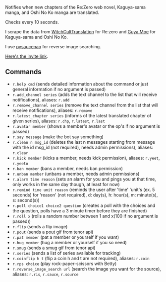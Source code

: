 Notifies when new chapters of the Re:Zero web novel, Kaguya-sama manga, and Oshi No Ko manga are translated.

Checks every 10 seconds.

I scrape the data from [WitchCultTranslation](https://witchculttranslation.com/) for Re:zero and [Guya.Moe](https://guya.moe) for Kaguya-sama and Oshi No Ko.

I use [pysaucenao](https://github.com/FujiMakoto/pysaucenao) for reverse image searching.

[Here's the invite link](https://discord.com/api/oauth2/authorize?client_id=834692619392385074&permissions=2148002822&scope=bot).

## Commands

- `r.help cmd` (sends detailed information about the command or just general information if no argument is passed)
- `r.add_channel series` (adds the text channel to the list that will receive notifications), aliases: `r.add`
- `r.remove_channel series` (remove the text channel from the list that will receive notifications), aliases: `r.remove`
- `r.latest_chapter series` (informs of the latest translated chapter of given series), aliases: `r.chp`, `r.latest`, `r.last`
- `r.avatar member` (shows a member's avatar or the op's if no argument is passed)
- `r.say message` (make the bot say something)
- `r.clean n msg_id` (deletes the last n messages starting from message with the id msg_id (not required), needs admin permissions), aliases: `r.clear`
- `r.kick member` (kicks a member, needs kick permission), aliases: `r.yeet`, `r.yeeto`
- `r.ban member` (bans a member, needs ban permission)
- `r.unban member` (unbans a member, needs admin permissions)
- `r.alarm time reason` (sets an alarm for you and pings you at that time, only works in the same day though, at least for now)
- `r.remind time unit reason` (reminds the user after 'time' 'unit's (ex. 5 seconds) for 'reason' (not required), d: day(s), h: hour(s), m: minute(s), s: second(s))
- `r.poll choice1 choice2 question` (creates a poll with the choices and the question, polls have a 3 minute timer before they are finished)
- `r.roll x` (rolls a random number between 1 and x(100 if no argument is passed))
- `r.flip` (sends a flip image)
- `r.pout` (sends a pout gif from tenor api)
- `r.pat member` (pat a member or yourself if you want)
- `r.hug member` (hug a member or yourself if you so need)
- `r.smug` (sends a smug gif from tenor api)
- `r.series` (sends a list of series available for tracking)
- `r.coinflip h t` (flip a coin h and t are not required), aliases: `r.coin`
- `r.rps choice` (play rock-paper-scissors with Betty)
- `r.reverse_image_search url` (search the image you want for the source), aliases: `r.ris`, `r.sauce`, `r.source`
